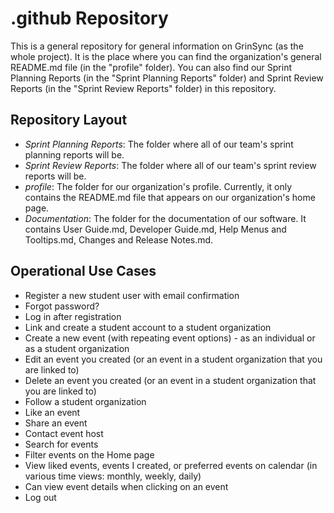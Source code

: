 # .github Repository
This is a general repository for general information on GrinSync (as the whole project). It is the place where you can find the organization's general README.md file (in the "profile" folder). You can also find our Sprint Planning Reports (in the "Sprint Planning Reports" folder) and Sprint Review Reports (in the "Sprint Review Reports" folder) in this repository.

## Repository Layout
- *Sprint Planning Reports*: The folder where all of our team's sprint planning reports will be.
- *Sprint Review Reports*: The folder where all of our team's sprint review reports will be.
- *profile*: The folder for our organization's profile. Currently, it only contains the README.md file that appears on our organization's home page. 
- *Documentation*: The folder for the documentation of our software. It contains User Guide.md, Developer Guide.md, Help Menus and Tooltips.md, Changes and Release Notes.md.

## Operational Use Cases ## 
- Register a new student user with email confirmation
- Forgot password?
- Log in after registration
- Link and create a student account to a student organization
- Create a new event (with repeating event options) - as an individual or as a student organization
- Edit an event you created (or an event in a student organization that you are linked to)
- Delete an event you created (or an event in a student organization that you are linked to)
- Follow a student organization
- Like an event
- Share an event
- Contact event host
- Search for events
- Filter events on the Home page
- View liked events, events I created, or preferred events on calendar (in various time views: monthly, weekly, daily) 
- Can view event details when clicking on an event
- Log out

